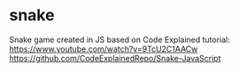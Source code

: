 # snake
Snake game created in JS based on Code Explained tutorial:
https://www.youtube.com/watch?v=9TcU2C1AACw
https://github.com/CodeExplainedRepo/Snake-JavaScript
